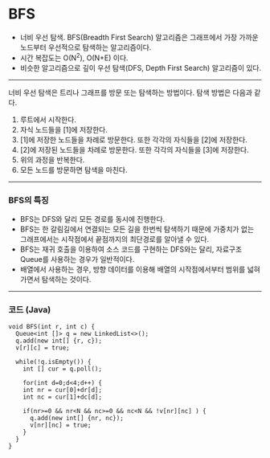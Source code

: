 # BFS
- 너비 우선 탐색. BFS(Breadth First Search) 알고리즘은 그래프에서 가장 가까운 노드부터 우선적으로 탐색하는 알고리즘이다.
- 시간 복잡도는 O(N<sup>2</sup>), O(N+E) 이다.
- 비슷한 알고리즘으로 깊이 우선 탐색(DFS, Depth First Search) 알고리즘이 있다.
***
너비 우선 탐색은 트리나 그래프를 방문 또는 탐색하는 방법이다. 탐색 방법은 다음과 같다.
1. 루트에서 시작한다.
2. 자식 노드들을 [1]에 저장한다.
3. [1]에 저장한 노드들을 차례로 방문한다. 또한 각각의 자식들을 [2]에 저장한다.
4. [2]에 저장된 노드들을 차례로 방문한다. 또한 각각의 자식들을 [3]에 저장한다.
5. 위의 과정을 반복한다.
6. 모든 노드를 방문하면 탐색을 마친다.

***
### BFS의 특징
- BFS는 DFS와 달리 모든 경로를 동시에 진행한다.
- BFS는 한 갈림길에서 연결되는 모든 길을 한번씩 탐색하기 때문에 가중치가 없는 그래프에서는 시작점에서 끝점까지의 최단경로를 알아낼 수 있다.
- BFS는 재귀 호출을 이용하여 소스 코드를 구현하는 DFS와는 달리, 자료구조 Queue를 사용하는 경우가 일반적이다.
- 배열에서 사용하는 경우, 방향 데이터를 이용해 배열의 시작점에서부터 범위를 넓혀가면서 탐색하는 것이다.
***
### 코드 (Java)

```
void BFS(int r, int c) {
  Queue<int []> q = new LinkedList<>();
  q.add(new int[] {r, c});
  v[r][c] = true;
  
  while(!q.isEmpty()) {
    int [] cur = q.poll();
    
    for(int d=0;d<4;d++) {
    int nr = cur[0]+dr[d];
    int nc = cur[1]+dc[d];
    
    if(nr>=0 && nr<N && nc>=0 && nc<N && !v[nr][nc] ) {
      q.add(new int[] {nr, nc});
      v[nr][nc] = true;
    }
  }
}
```
